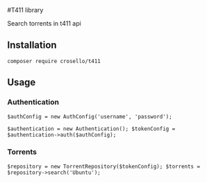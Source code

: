 #T411 library

Search torrents in t411 api

## Installation

`composer require crosello/t411`

## Usage

### Authentication

`$authConfig = new AuthConfig('username', 'password');`

`$authentication = new Authentication();
$tokenConfig = $authentication->auth($authConfig);`

### Torrents

`$repository = new TorrentRepository($tokenConfig);
 $torrents = $repository->search('Ubuntu');`
